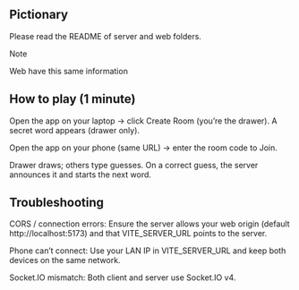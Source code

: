 ## Pictionary

Please read the README of server and web folders.

> [!NOTE]
> Web have this same information

## How to play (1 minute)

Open the app on your laptop → click Create Room (you’re the drawer). A secret word appears (drawer only).

Open the app on your phone (same URL) → enter the room code to Join.

Drawer draws; others type guesses. On a correct guess, the server announces it and starts the next word.

## Troubleshooting

CORS / connection errors: Ensure the server allows your web origin (default http://localhost:5173) and that VITE_SERVER_URL points to the server.

Phone can’t connect: Use your LAN IP in VITE_SERVER_URL and keep both devices on the same network.

Socket.IO mismatch: Both client and server use Socket.IO v4.